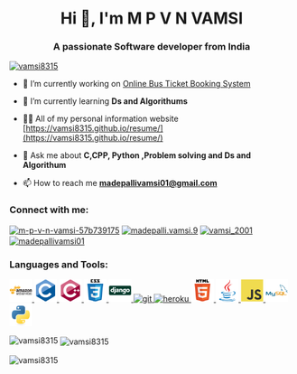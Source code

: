 <h1 align="center">Hi 👋, I'm M P V N VAMSI</h1>
<h3 align="center">A passionate Software developer from India</h3>

<p align="left"> <a href="https://github.com/ryo-ma/github-profile-trophy"><img src="https://github-profile-trophy.vercel.app/?username=vamsi8315" alt="vamsi8315" /></a> </p>

- 🔭 I’m currently working on [Online Bus Ticket Booking System](https://github.com/vamsi8315/mini--project)

- 🌱 I’m currently learning **Ds and Algorithums**

- 👨‍💻 All of my personal information website [https://vamsi8315.github.io/resume/](https://vamsi8315.github.io/resume/)

- 💬 Ask me about **C,CPP, Python ,Problem solving and Ds and Algorithum**

- 📫 How to reach me **madepallivamsi01@gmail.com**

<h3 align="left">Connect with me:</h3>
<p align="left">
<a href="https://linkedin.com/in/m-p-v-n-vamsi-57b739175" target="blank"><img align="center" src="https://raw.githubusercontent.com/rahuldkjain/github-profile-readme-generator/master/src/images/icons/Social/linked-in-alt.svg" alt="m-p-v-n-vamsi-57b739175" height="30" width="40" /></a>
<a href="https://fb.com/madepalli.vamsi.9" target="blank"><img align="center" src="https://raw.githubusercontent.com/rahuldkjain/github-profile-readme-generator/master/src/images/icons/Social/facebook.svg" alt="madepalli.vamsi.9" height="30" width="40" /></a>
<a href="https://www.codechef.com/users/vamsi_2001" target="blank"><img align="center" src="https://cdn.jsdelivr.net/npm/simple-icons@3.1.0/icons/codechef.svg" alt="vamsi_2001" height="30" width="40" /></a>
<a href="https://www.hackerrank.com/madepallivamsi01" target="blank"><img align="center" src="https://raw.githubusercontent.com/rahuldkjain/github-profile-readme-generator/master/src/images/icons/Social/hackerrank.svg" alt="madepallivamsi01" height="30" width="40" /></a>
</p>

<h3 align="left">Languages and Tools:</h3>
<p align="left"> <a href="https://aws.amazon.com" target="_blank"> <img src="https://raw.githubusercontent.com/devicons/devicon/master/icons/amazonwebservices/amazonwebservices-original-wordmark.svg" alt="aws" width="40" height="40"/> </a> <a href="https://www.cprogramming.com/" target="_blank"> <img src="https://raw.githubusercontent.com/devicons/devicon/master/icons/c/c-original.svg" alt="c" width="40" height="40"/> </a> <a href="https://www.w3schools.com/cpp/" target="_blank"> <img src="https://raw.githubusercontent.com/devicons/devicon/master/icons/cplusplus/cplusplus-original.svg" alt="cplusplus" width="40" height="40"/> </a> <a href="https://www.w3schools.com/css/" target="_blank"> <img src="https://raw.githubusercontent.com/devicons/devicon/master/icons/css3/css3-original-wordmark.svg" alt="css3" width="40" height="40"/> </a> <a href="https://www.djangoproject.com/" target="_blank"> <img src="https://raw.githubusercontent.com/devicons/devicon/master/icons/django/django-original.svg" alt="django" width="40" height="40"/> </a> <a href="https://git-scm.com/" target="_blank"> <img src="https://www.vectorlogo.zone/logos/git-scm/git-scm-icon.svg" alt="git" width="40" height="40"/> </a> <a href="https://heroku.com" target="_blank"> <img src="https://www.vectorlogo.zone/logos/heroku/heroku-icon.svg" alt="heroku" width="40" height="40"/> </a> <a href="https://www.w3.org/html/" target="_blank"> <img src="https://raw.githubusercontent.com/devicons/devicon/master/icons/html5/html5-original-wordmark.svg" alt="html5" width="40" height="40"/> </a> <a href="https://www.java.com" target="_blank"> <img src="https://raw.githubusercontent.com/devicons/devicon/master/icons/java/java-original.svg" alt="java" width="40" height="40"/> </a> <a href="https://developer.mozilla.org/en-US/docs/Web/JavaScript" target="_blank"> <img src="https://raw.githubusercontent.com/devicons/devicon/master/icons/javascript/javascript-original.svg" alt="javascript" width="40" height="40"/> </a> <a href="https://www.mysql.com/" target="_blank"> <img src="https://raw.githubusercontent.com/devicons/devicon/master/icons/mysql/mysql-original-wordmark.svg" alt="mysql" width="40" height="40"/> </a> <a href="https://www.python.org" target="_blank"> <img src="https://raw.githubusercontent.com/devicons/devicon/master/icons/python/python-original.svg" alt="python" width="40" height="40"/> </a> </p>

<p><img align="left" src="https://github-readme-stats.vercel.app/api/top-langs?username=vamsi8315&show_icons=true&locale=en&layout=compact" alt="vamsi8315" /></p>

<p>&nbsp;<img align="center" src="https://github-readme-stats.vercel.app/api?username=vamsi8315&show_icons=true&locale=en" alt="vamsi8315" /></p>

<p><img align="center" src="https://github-readme-streak-stats.herokuapp.com/?user=vamsi8315&" alt="vamsi8315" /></p>
